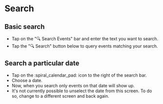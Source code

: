 # Search

## Basic search

- Tap on the ":mag: Search Events" bar and enter the text you want to search.
- Tap the ":mag: Search" button below to query events matching your search.

## Search a particular date

- Tap on the :spiral_calendar_pad: icon to the right of the search bar.
- Choose a date.
- Now, when you search only events on that date will show up.
- It's not currently possible to unselect the date from this screen. To do so, change to a different screen and back again.